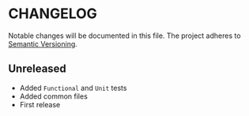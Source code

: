 CHANGELOG
=========

Notable changes will be documented in this file. The project adheres to [Semantic Versioning].

Unreleased
----------

* Added `Functional` and `Unit` tests
* Added common files
* First release

[Semantic Versioning]: http://semver.org "Semantic Versioning"
